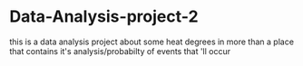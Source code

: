 # Data-Analysis-project-2
this is a data analysis project about some heat degrees in more than a place that contains it's analysis/probabilty of events that 'll occur
